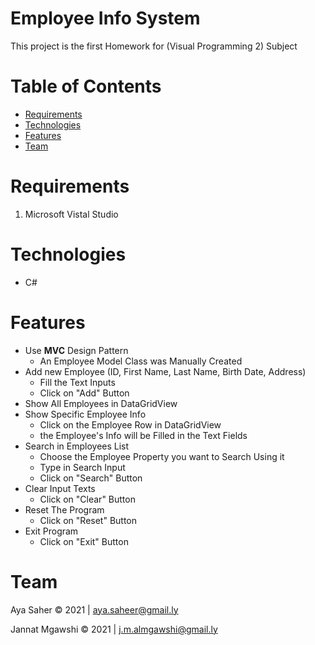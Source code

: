 # Employee Info System
This project is the first Homework for (Visual Programming 2) Subject

# Table of Contents
* [Requirements](#requirements)
* [Technologies](#technologies)
* [Features](#features)
* [Team](#team)

# Requirements
1. Microsoft Vistal Studio

# Technologies
* C#

# Features
* Use __MVC__ Design Pattern
    * An Employee Model Class was Manually Created
* Add new Employee (ID, First Name, Last Name, Birth Date, Address)
    * Fill the Text Inputs
    * Click on "Add" Button
* Show All Employees in DataGridView
* Show Specific Employee Info
    * Click on the Employee Row in DataGridView
    * the Employee's Info will be Filled in the Text Fields
* Search in Employees List
    * Choose the Employee Property you want to Search Using it
    * Type in Search Input
    * Click on "Search" Button
* Clear Input Texts
    * Click on "Clear" Button
* Reset The Program
    * Click on "Reset" Button
* Exit Program
    * Click on "Exit" Button

# Team
Aya Saher      © 2021 | aya.saheer@gmail.ly

Jannat Mgawshi © 2021 | j.m.almgawshi@gmail.ly